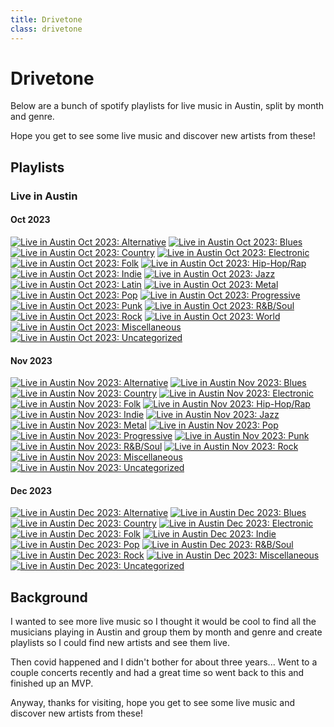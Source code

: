 ```yaml
---
title: Drivetone
class: drivetone
---
```


# Drivetone

Below are a bunch of spotify playlists for live music in Austin, split by month and genre.

Hope you get to see some live music and discover new artists from these!

## Playlists

### Live in Austin

#### Oct 2023

[![Live in Austin Oct 2023: Alternative](./images/alternative.jpg)](https://open.spotify.com/playlist/1jQJjmRCeSvX0zdvElJhi6)
[![Live in Austin Oct 2023: Blues](./images/blues.jpg)](https://open.spotify.com/playlist/6itE7xpm7W2PXEYRDVk6pS)
[![Live in Austin Oct 2023: Country](./images/country.jpg)](https://open.spotify.com/playlist/682ExxSzxOE9gZFQZlHHhf)
[![Live in Austin Oct 2023: Electronic](./images/electronic.jpg)](https://open.spotify.com/playlist/5fwU9PbF7voPEWGHYUSU7e)
[![Live in Austin Oct 2023: Folk](./images/folk.jpg)](https://open.spotify.com/playlist/7tKjFVvfeXsfwOPTR9DD4A)
[![Live in Austin Oct 2023: Hip-Hop/Rap](./images/rap.jpg)](https://open.spotify.com/playlist/4usM3J4m4RPrtC88soRMkT)
[![Live in Austin Oct 2023: Indie](./images/indie.jpg)](https://open.spotify.com/playlist/7wBAl7cWoBfzYgrQAK5chx)
[![Live in Austin Oct 2023: Jazz](./images/jazz.jpg)](https://open.spotify.com/playlist/3MbZT8ATNSuevBkglpVYGZ)
[![Live in Austin Oct 2023: Latin](./images/latin.jpg)](https://open.spotify.com/playlist/4e3bpij7cRf98CaYj4Rb0N)
[![Live in Austin Oct 2023: Metal](./images/metal.jpg)](https://open.spotify.com/playlist/4uJUUPAHdweqOEH7J6gyNf)
[![Live in Austin Oct 2023: Pop](./images/pop.jpg)](https://open.spotify.com/playlist/6uJ26YN43xj4CqB29fqBhZ)
[![Live in Austin Oct 2023: Progressive](./images/progressive.jpg)](https://open.spotify.com/playlist/5Pg2qiejY46urqiHXatSI4)
[![Live in Austin Oct 2023: Punk](./images/punk.jpg)](https://open.spotify.com/playlist/3h10H7hnmJeg3GZ1it0m2H)
[![Live in Austin Oct 2023: R&B/Soul](./images/soul.jpg)](https://open.spotify.com/playlist/6p8MUjqWKFIFTHJHdequQF)
[![Live in Austin Oct 2023: Rock](./images/rock.jpg)](https://open.spotify.com/playlist/4adpgFv4yzPRXNBDzPckxt)
[![Live in Austin Oct 2023: World](./images/world.jpg)](https://open.spotify.com/playlist/1OkSM235kIGHOISdOYsQMG)
[![Live in Austin Oct 2023: Miscellaneous](./images/miscellaneous.jpg)](https://open.spotify.com/playlist/2j9roueVqUWHgcPSp1rULe)
[![Live in Austin Oct 2023: Uncategorized](./images/uncategorized.jpg)](https://open.spotify.com/playlist/3wy89y1gCcwQiSWyARcGty)

#### Nov 2023

[![Live in Austin Nov 2023: Alternative](./images/alternative.jpg)](https://open.spotify.com/playlist/6fDgfm3LoNXbONRRVT86q8)
[![Live in Austin Nov 2023: Blues](./images/blues.jpg)](https://open.spotify.com/playlist/1XvsNsCrU9LTxcGY2FHe3w)
[![Live in Austin Nov 2023: Country](./images/country.jpg)](https://open.spotify.com/playlist/60YrWRl9UGFdJ6QmudvgL8)
[![Live in Austin Nov 2023: Electronic](./images/electronic.jpg)](https://open.spotify.com/playlist/27Orew50MMWxQrjPAteljj)
[![Live in Austin Nov 2023: Folk](./images/folk.jpg)](https://open.spotify.com/playlist/4L3QuJr6zkdN6JIJZKBE20)
[![Live in Austin Nov 2023: Hip-Hop/Rap](./images/rap.jpg)](https://open.spotify.com/playlist/3tWzinRr4vztabpCmsom5C)
[![Live in Austin Nov 2023: Indie](./images/indie.jpg)](https://open.spotify.com/playlist/5zUQswqhGMLxHnnF3NDHyj)
[![Live in Austin Nov 2023: Jazz](./images/jazz.jpg)](https://open.spotify.com/playlist/3weVGI0TzAy9UbuWvgWd87)
[![Live in Austin Nov 2023: Metal](./images/metal.jpg)](https://open.spotify.com/playlist/07lFZSZS7aKCm8LJx02PsD)
[![Live in Austin Nov 2023: Pop](./images/pop.jpg)](https://open.spotify.com/playlist/2v5WukdBkji4VYYtHNJ8mV)
[![Live in Austin Nov 2023: Progressive](./images/progressive.jpg)](https://open.spotify.com/playlist/1O3scgBwl3OAQDZdKA2ZTI)
[![Live in Austin Nov 2023: Punk](./images/punk.jpg)](https://open.spotify.com/playlist/2gPAjVaXPnjWBxzZ7Zvt0g)
[![Live in Austin Nov 2023: R&B/Soul](./images/soul.jpg)](https://open.spotify.com/playlist/3cPGF3a9dxmjgV3XYcV2q9)
[![Live in Austin Nov 2023: Rock](./images/rock.jpg)](https://open.spotify.com/playlist/3gQun5lGZk5LXsOwSAk9OY)
[![Live in Austin Nov 2023: Miscellaneous](./images/miscellaneous.jpg)](https://open.spotify.com/playlist/76aG6Q3coyipt7aIk76RfL)
[![Live in Austin Nov 2023: Uncategorized](./images/uncategorized.jpg)](https://open.spotify.com/playlist/5VXPumYukIN3cSCTxViyKf)

#### Dec 2023

[![Live in Austin Dec 2023: Alternative](./images/alternative.jpg)](https://open.spotify.com/playlist/2M2TxYj1ZK6icHkbeBxTZA)
[![Live in Austin Dec 2023: Blues](./images/blues.jpg)](https://open.spotify.com/playlist/3mQYHtPElEKvD7S7F8vsAT)
[![Live in Austin Dec 2023: Country](./images/country.jpg)](https://open.spotify.com/playlist/7amXbmPVAm2CNonZbW5iN4)
[![Live in Austin Dec 2023: Electronic](./images/electronic.jpg)](https://open.spotify.com/playlist/3UEbL5YwXY3CHUlWHDFGRR)
[![Live in Austin Dec 2023: Folk](./images/folk.jpg)](https://open.spotify.com/playlist/6eNZUQ2gyRzYHQdRLTSEPx)
[![Live in Austin Dec 2023: Indie](./images/indie.jpg)](https://open.spotify.com/playlist/1YWbt3SkeNJinpKVkEWEzX)
[![Live in Austin Dec 2023: Pop](./images/pop.jpg)](https://open.spotify.com/playlist/76A7Hk2Ge95L76tAUMI7yV)
[![Live in Austin Dec 2023: R&B/Soul](./images/soul.jpg)](https://open.spotify.com/playlist/5tbz4uiw1IBFBAwpcr8HXs)
[![Live in Austin Dec 2023: Rock](./images/rock.jpg)](https://open.spotify.com/playlist/30YSYZzWiGFbQd73F92WJD)
[![Live in Austin Dec 2023: Miscellaneous](./images/miscellaneous.jpg)](https://open.spotify.com/playlist/5nVcPFCNofol4qycJ7aOQA)
[![Live in Austin Dec 2023: Uncategorized](./images/uncategorized.jpg)](https://open.spotify.com/playlist/30t0NA72qS2irPEf9ezfyQ)

## Background

I wanted to see more live music so I thought it would be cool to find all the musicians playing in Austin and group them by month and genre and create playlists so I could find new artists and see them live.

Then covid happened and I didn't bother for about three years... Went to a couple concerts recently and had a great time so went back to this and finished up an MVP.

Anyway, thanks for visiting, hope you get to see some live music and discover new artists from these!
